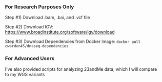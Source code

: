 ### For Research Purposes Only ###

Step #1) Download .bam, .bai, and .vcf file

Step #2) Download IGV: https://www.broadinstitute.org/software/igv/download

Step #3) Download Dependencies from Docker Image: `docker pull cwarden45/dnaseq-dependencies`


### For Advanced Users ###

I've also provided scripts for analyzing 23andMe data, which I will compare to my WGS variants
